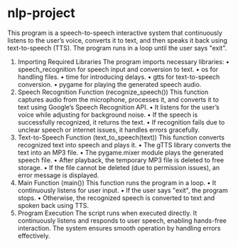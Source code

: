 # nlp-project
This program is a speech-to-speech interactive system that continuously listens to the user’s voice, converts it to text, and then speaks it back using text-to-speech (TTS). The program runs in a loop until the user says "exit".
1. Importing Required Libraries
The program imports necessary libraries:
•	speech_recognition for speech input and conversion to text.
•	os for handling files.
•	time for introducing delays.
•	gtts for text-to-speech conversion.
•	pygame for playing the generated speech audio.
2. Speech Recognition Function (recognize_speech())
This function captures audio from the microphone, processes it, and converts it to text using Google’s Speech Recognition API.
•	It listens for the user’s voice while adjusting for background noise.
•	If the speech is successfully recognized, it returns the text.
•	If recognition fails due to unclear speech or internet issues, it handles errors gracefully.
3. Text-to-Speech Function (text_to_speech(text))
This function converts recognized text into speech and plays it.
•	The gTTS library converts the text into an MP3 file.
•	The pygame.mixer module plays the generated speech file.
•	After playback, the temporary MP3 file is deleted to free storage.
•	If the file cannot be deleted (due to permission issues), an error message is displayed.
4. Main Function (main())
This function runs the program in a loop.
•	It continuously listens for user input.
•	If the user says "exit", the program stops.
•	Otherwise, the recognized speech is converted to text and spoken back using TTS.
5. Program Execution
The script runs when executed directly. It continuously listens and responds to user speech, enabling hands-free interaction. The system ensures smooth operation by handling errors effectively.
